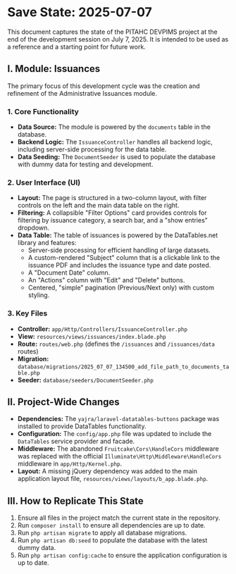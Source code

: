 # Save State: 2025-07-07

This document captures the state of the PITAHC DEVPIMS project at the end of the development session on July 7, 2025. It is intended to be used as a reference and a starting point for future work.

## I. Module: Issuances

The primary focus of this development cycle was the creation and refinement of the Administrative Issuances module.

### 1. Core Functionality

- **Data Source:** The module is powered by the `documents` table in the database.
- **Backend Logic:** The `IssuanceController` handles all backend logic, including server-side processing for the data table.
- **Data Seeding:** The `DocumentSeeder` is used to populate the database with dummy data for testing and development.

### 2. User Interface (UI)

- **Layout:** The page is structured in a two-column layout, with filter controls on the left and the main data table on the right.
- **Filtering:** A collapsible "Filter Options" card provides controls for filtering by issuance category, a search bar, and a "show entries" dropdown.
- **Data Table:** The table of issuances is powered by the DataTables.net library and features:
    - Server-side processing for efficient handling of large datasets.
    - A custom-rendered "Subject" column that is a clickable link to the issuance PDF and includes the issuance type and date posted.
    - A "Document Date" column.
    - An "Actions" column with "Edit" and "Delete" buttons.
    - Centered, "simple" pagination (Previous/Next only) with custom styling.

### 3. Key Files

- **Controller:** `app/Http/Controllers/IssuanceController.php`
- **View:** `resources/views/issuances/index.blade.php`
- **Route:** `routes/web.php` (defines the `/issuances` and `/issuances/data` routes)
- **Migration:** `database/migrations/2025_07_07_134500_add_file_path_to_documents_table.php`
- **Seeder:** `database/seeders/DocumentSeeder.php`

## II. Project-Wide Changes

- **Dependencies:** The `yajra/laravel-datatables-buttons` package was installed to provide DataTables functionality.
- **Configuration:** The `config/app.php` file was updated to include the `DataTables` service provider and facade.
- **Middleware:** The abandoned `Fruitcake\Cors\HandleCors` middleware was replaced with the official `Illuminate\Http\Middleware\HandleCors` middleware in `app/Http/Kernel.php`.
- **Layout:** A missing jQuery dependency was added to the main application layout file, `resources/views/layouts/b_app.blade.php`.

## III. How to Replicate This State

1.  Ensure all files in the project match the current state in the repository.
2.  Run `composer install` to ensure all dependencies are up to date.
3.  Run `php artisan migrate` to apply all database migrations.
4.  Run `php artisan db:seed` to populate the database with the latest dummy data.
5.  Run `php artisan config:cache` to ensure the application configuration is up to date.

